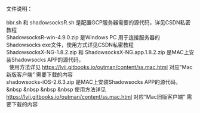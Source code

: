 文件说明：<br><br>
bbr.sh 和 shadowsocksR.sh 是配置GCP服务器需要的源代码，详见CSDN私密教程<br>
ShadowsocksR-win-4.9.0.zip 是Windows PC 用于连接服务器的Shadowsocks exe文件，使用方式详见CSDN私密教程<br>
ShadowsocksX-NG-1.8.2.zip 和 ShadowsocksX-NG.app.1.8.2.zip  是MAC上安装Shadowsocks APP的源代码，<br>
&nbsp; 使用方法详见 https://lvii.gitbooks.io/outman/content/ss.mac.html 对应“Mac新版客户端” 需要下载的内容 <br>
shadowsocks-iOS-2.6.3.zip 是MAC上安装Shadowsocks APP的源代码，<br>
    &nbsp &nbsp &nbsp &nbsp 使用方法详见 https://lvii.gitbooks.io/outman/content/ss.mac.html 对应“Mac旧版客户端” 需要下载的内容 <br>
